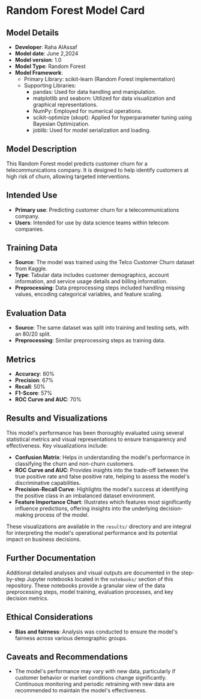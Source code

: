 # Random Forest Model Card

## Model Details
- **Developer**: Raha AlAssaf
- **Model date**: June 2,2024
- **Model version**: 1.0
- **Model Type**: Random Forest
- **Model Framework**:
  - Primary Library: scikit-learn (Random Forest implementation)
  - Supporting Libraries:
    - pandas: Used for data handling and manipulation.
    - matplotlib and seaborn: Utilized for data visualization and graphical representations.
    - NumPy: Employed for numerical operations.
    - scikit-optimize (skopt): Applied for hyperparameter tuning using Bayesian Optimization.
    - joblib: Used for model serialization and loading.

## Model Description
This Random Forest model predicts customer churn for a telecommunications company. It is designed to help identify customers at high risk of churn, allowing targeted interventions.

## Intended Use
- **Primary use**: Predicting customer churn for a telecommunications company.
- **Users**: Intended for use by data science teams within telecom companies.

## Training Data
- **Source**: The model was trained using the Telco Customer Churn dataset from Kaggle.
- **Type**: Tabular data includes customer demographics, account information, and service usage details and billing information.
- **Preprocessing**: Data preprocessing steps included handling missing values, encoding categorical variables, and feature scaling.

## Evaluation Data
- **Source**: The same dataset was split into training and testing sets, with an 80/20 split.
- **Preprocessing**: Similar preprocessing steps as training data.

## Metrics
- **Accuracy**: 80%
- **Precision**: 67%
- **Recall**: 50%
- **F1-Score**: 57%
- **ROC Curve and AUC**: 70%

## Results and Visualizations
This model's performance has been thoroughly evaluated using several statistical metrics and visual representations to ensure transparency and effectiveness. Key visualizations include:
- **Confusion Matrix**: Helps in understanding the model's performance in classifying the churn and non-churn customers.
- **ROC Curve and AUC**: Provides insights into the trade-off between the true positive rate and false positive rate, helping to assess the model's discriminative capabilities.
- **Precision-Recall Curve**: Highlights the model's success at identifying the positive class in an imbalanced dataset environment.
- **Feature Importance Chart**: Illustrates which features most significantly influence predictions, offering insights into the underlying decision-making process of the model.

These visualizations are available in the `results/` directory and are integral for interpreting the model's operational performance and its potential impact on business decisions.

## Further Documentation
Additional detailed analyses and visual outputs are documented in the step-by-step Jupyter notebooks located in the `notebooks/` section of this repository. These notebooks provide a granular view of the data preprocessing steps, model training, evaluation processes, and key decision metrics.

## Ethical Considerations
- **Bias and fairness**: Analysis was conducted to ensure the model's fairness across various demographic groups. 

## Caveats and Recommendations
- The model's performance may vary with new data, particularly if customer behavior or market conditions change significantly. Continuous monitoring and periodic retraining with new data are recommended to maintain the model's effectiveness.


